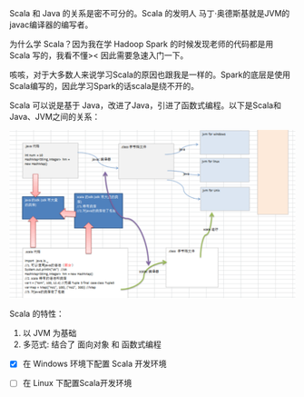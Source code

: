 
Scala 和 Java 的关系是密不可分的。Scala 的发明人 马丁·奥德斯基就是JVM的javac编译器的编写者。

为什么学 Scala？因为我在学 Hadoop Spark 的时候发现老师的代码都是用 Scala 写的，我看不懂>< 因此需要急速入门一下。

咳咳，对于大多数人来说学习Scala的原因也跟我是一样的。Spark的底层是使用Scala编写的，因此学习Spark的话scala是绕不开的。

Scala 可以说是基于 Java，改进了Java，引进了函数式编程。以下是Scala和Java、JVM之间的关系：

![image.png](https://raw.githubusercontent.com/liyijiadou2020/picrepo/master/202312011650771.png)

Scala 的特性：
1. 以 JVM 为基础
2. 多范式: 结合了 面向对象 和 函数式编程

- [x] 在 Windows 环境下配置 Scala 开发环境
- [ ] 在 Linux 下配置Scala开发环境



